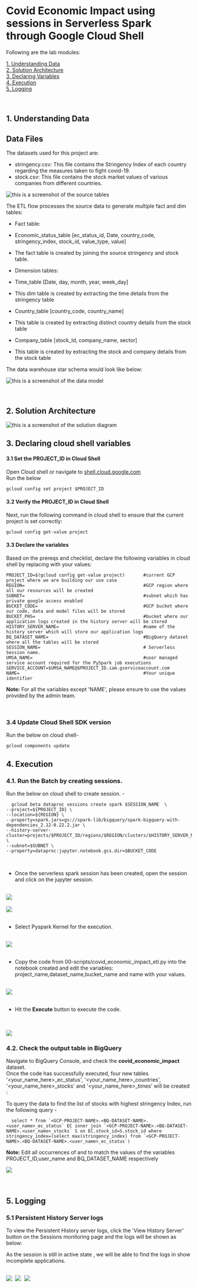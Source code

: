 # Covid Economic Impact using sessions in  Serverless Spark through Google Cloud Shell



Following are the lab modules:

[1. Understanding Data](05b_covid_economic_impact_gcloud_execution.md#1-understanding-data)<br>
[2. Solution Architecture](05b_covid_economic_impact_gcloud_execution.md#2-solution-architecture)<br>
[3. Declaring Variables](05b_covid_economic_impact_gcloud_execution.md#3-declaring-cloud-shell-variables)<br>
[4. Execution](05b_covid_economic_impact_gcloud_execution.md#4-execution)<br>
[5. Logging](05b_covid_economic_impact_gcloud_execution.md#5-logging)<br>

<br>

## 1. Understanding Data

## Data Files
The datasets used for this project are:
- stringency.csv: This file contains the Stringency Index of each country regarding the measures taken to fight covid-19.
- stock.csv: This file contains the stock market values of various companies from different countries.



![this is a screenshot of the source tables](../images/Source_tables.png)



The ETL flow processes the source data to generate multiple fact and dim tables:



- Fact table:
- Economic_status_table [ec_status_id, Date, country_code, stringency_index, stock_id, value_type, value]
- The fact table is created by joining the source stringency and stock table.



- Dimension tables:
- Time_table [Date, day, month, year, week_day]
- This dim table is created by extracting the time details from the stringency table
- Country_table [country_code, country_name]
- This table is created by extracting distinct country details from the stock table
- Company_table [stock_Id, company_name, sector]
- This table is created by extracting the stock and company details from the stock table



The data warehouse star schema would look like below:



![this is a screenshot of the data model](../images/Data_model.PNG)

<br>

## 2. Solution Architecture


![this is a screenshot of the solution diagram](../images/Flow_of_Resources1.png)


## 3. Declaring cloud shell variables

#### 3.1 Set the PROJECT_ID in Cloud Shell

Open Cloud shell or navigate to [shell.cloud.google.com](https://shell.cloud.google.com)<br>
Run the below
```
gcloud config set project $PROJECT_ID

```

#### 3.2 Verify the PROJECT_ID in Cloud Shell

Next, run the following command in cloud shell to ensure that the current project is set correctly:

```
gcloud config get-value project
```

#### 3.3 Declare the variables

Based on the prereqs and checklist, declare the following variables in cloud shell by replacing with your values:


```
PROJECT_ID=$(gcloud config get-value project)       #current GCP project where we are building our use case
REGION=                                             #GCP region where all our resources will be created
SUBNET=                                             #subnet which has private google access enabled
BUCKET_CODE=                                        #GCP bucket where our code, data and model files will be stored
BUCKET_PHS=                                         #bucket where our application logs created in the history server will be stored
HISTORY_SERVER_NAME=                                #name of the history server which will store our application logs
BQ_DATASET_NAME=                                    #BigQuery dataset where all the tables will be stored
SESSION_NAME=                                       # Serverless Session name.
UMSA_NAME=                                          #user managed service account required for the PySpark job executions
SERVICE_ACCOUNT=$UMSA_NAME@$PROJECT_ID.iam.gserviceaccount.com
NAME=                                               #Your unique identifier
```

**Note:** For all the variables except 'NAME', please ensure to use the values provided by the admin team.

<br>

### 3.4 Update Cloud Shell SDK version

Run the below on cloud shell-

```
gcloud components update

```


## 4. Execution


### 4.1. Run the Batch by creating sessions.

Run the below on cloud shell to create session. -
```
  gcloud beta dataproc sessions create spark $SESSION_NAME  \
--project=${PROJECT_ID} \
--location=${REGION} \
--property=spark.jars=gs://spark-lib/bigquery/spark-bigquery-with-dependencies_2.12-0.22.2.jar \
--history-server-cluster=projects/$PROJECT_ID/regions/$REGION/clusters/$HISTORY_SERVER_NAME \
--subnet=$SUBNET \
--property=dataproc:jupyter.notebook.gcs.dir=$BUCKET_CODE

```
<br>

* Once the serverless spark session has been created, open the session and click on the jupyter session.

<br>

<kbd>
<img src=../images/sessions1.png />
</kbd>
<br>
<br>

<kbd>
<img src=../images/sessions2.png />
</kbd>
<br>
<br>

* Select Pyspark Kernel for the execution.

<br>
<kbd>
<img src=../images/sessions3.png />
</kbd>
<br>
<br>

* Copy the code from 00-scripts/covid_economic_impact_etl.py into the notebook created and edit the variables: project_name,dataset_name,bucket_name and name with your values.

<br>
<kbd>
<img src=../images/sessions4.png />
</kbd>
<br>
<br>

* Hit the **Execute** button to execute the code.

<br>
<br>
<kbd>
<img src=../images/sessions5.png />
</kbd>
<br>




### 4.2. Check the output table in BigQuery

Navigate to BigQuery Console, and check the **covid_economic_impact** dataset. <br>
Once the code has successfully executed, four new tables '<your_name_here>_ec_status', '<your_name_here>_countries', '<your_name_here>_stocks' and '<your_name_here>_times' will be created :

To query the data to find the list of stocks with highest stringency Index, run the following query -
```
  select * from `<GCP-PROJECT-NAME>.<BQ-DATASET-NAME>.<user_name>_ec_status` EC inner join `<GCP-PROJECT-NAME>.<BQ-DATASET-NAME>.<user_name>_stocks` S on EC.stock_id=S.stock_id where stringency_index=(select max(stringency_index) from `<GCP-PROJECT-NAME>.<BQ-DATASET-NAME>.<user_name>_ec_status`)

```

**Note:** Edit all occurrences of <GCP-PROJECT-NAME> and <BQ-DATASET-NAME> to match the values of the variables PROJECT_ID,user_name and BQ_DATASET_NAME respectively

<kbd>
<img src=../images/bigquery.PNG />
</kbd>

<br>

<br>

<br>

## 5. Logging


### 5.1 Persistent History Server logs

To view the Persistent History server logs, click the 'View History Server' button on the Sessions monitoring page and the logs will be shown as below:

As the session is still in active state , we will be able to find the logs in show incomplete applications.

<br>

<kbd>
<img src=../images/phs1.png />
</kbd>

<kbd>
<img src=../images/image13_1.PNG />
</kbd>

<kbd>
<img src=../images/image13.PNG />
</kbd>

<br>
